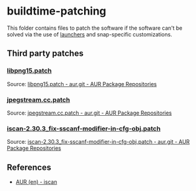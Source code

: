 # buildtime-patching

This folder contains files to patch the software if the software can't be solved via the use of [launchers](../launchers) and snap-specific customizations.

## Third party patches

### [libpng15.patch](libpng15.patch)

Source: [libpng15.patch - aur.git - AUR Package Repositories](https://aur.archlinux.org/cgit/aur.git/tree/libpng15.patch?h=iscan)

### [jpegstream.cc.patch](jpegstream.cc.patch)

Source: [jpegstream.cc.patch - aur.git - AUR Package Repositories](https://aur.archlinux.org/cgit/aur.git/tree/jpegstream.cc.patch?h=iscan)

### [iscan-2.30.3_fix-sscanf-modifier-in-cfg-obj.patch](iscan-2.30.3_fix-sscanf-modifier-in-cfg-obj.patch)

Source: [iscan-2.30.3_fix-sscanf-modifier-in-cfg-obj.patch - aur.git - AUR Package Repositories](https://aur.archlinux.org/cgit/aur.git/tree/iscan-2.30.3_fix-sscanf-modifier-in-cfg-obj.patch?h=iscan)

## References

* [AUR (en) - iscan](https://aur.archlinux.org/packages/iscan)
